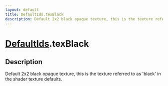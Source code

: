 ```yaml
---
layout: default
title: DefaultIds.texBlack
description: Default 2x2 black opaque texture, this is the texture referred to as 'black' in the shader texture defaults.
---
```

# [DefaultIds]({{site.url}}/Pages/Reference/DefaultIds.html).texBlack

## Description
Default 2x2 black opaque texture, this is the texture referred to as 'black'
in the shader texture defaults.

